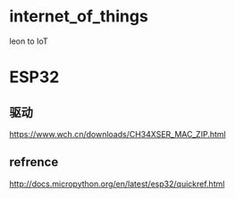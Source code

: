 # internet_of_things
leon to IoT




# ESP32

## 驱动
https://www.wch.cn/downloads/CH34XSER_MAC_ZIP.html

## refrence
http://docs.micropython.org/en/latest/esp32/quickref.html